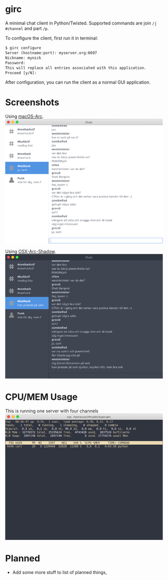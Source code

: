 # girc
A minimal chat client in Python/Twisted. Supported commands are join `/j #channel` and part `/p`.

To configure the client, first run it in terminal:

```
$ girc configure
Server (hostname:port): myserver.org:6697
Nickname: mynick
Password: 
This will replace all entries associated with this application. Proceed [y/N]: 
```

After configuration, you can run the client as a normal GUI application.

# Screenshots

Using [macOS-Arc](https://github.com/grocid/macOS-Arc).
![girc](screenshot.png)


Using [OSX-Arc-Shadow](https://github.com/LinxGem33/OSX-Arc-Shadow).
![girc dark](dark.png)

# CPU/MEM Usage
This is running one server with four channels
![usage](usage.png)

# Planned
- Add some more stuff to list of planned things,